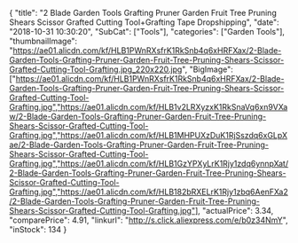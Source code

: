 {
	"title": "2 Blade Garden Tools Grafting Pruner Garden Fruit Tree Pruning Shears Scissor Grafted Cutting Tool+Grafting Tape Dropshipping",
	"date": "2018-10-31 10:30:20",
	"SubCat": ["Tools"],
	"categories": ["Garden Tools"],
	"thumbnailImage": "https://ae01.alicdn.com/kf/HLB1PWnRXsfrK1RkSnb4q6xHRFXax/2-Blade-Garden-Tools-Grafting-Pruner-Garden-Fruit-Tree-Pruning-Shears-Scissor-Grafted-Cutting-Tool-Grafting.jpg_220x220.jpg",
	"BigImage": ["https://ae01.alicdn.com/kf/HLB1PWnRXsfrK1RkSnb4q6xHRFXax/2-Blade-Garden-Tools-Grafting-Pruner-Garden-Fruit-Tree-Pruning-Shears-Scissor-Grafted-Cutting-Tool-Grafting.jpg","https://ae01.alicdn.com/kf/HLB1v2LRXyzxK1RkSnaVq6xn9VXaw/2-Blade-Garden-Tools-Grafting-Pruner-Garden-Fruit-Tree-Pruning-Shears-Scissor-Grafted-Cutting-Tool-Grafting.jpg","https://ae01.alicdn.com/kf/HLB1MHPUXzDuK1RjSszdq6xGLpXae/2-Blade-Garden-Tools-Grafting-Pruner-Garden-Fruit-Tree-Pruning-Shears-Scissor-Grafted-Cutting-Tool-Grafting.jpg","https://ae01.alicdn.com/kf/HLB1GzYPXyLrK1Rjy1zdq6ynnpXat/2-Blade-Garden-Tools-Grafting-Pruner-Garden-Fruit-Tree-Pruning-Shears-Scissor-Grafted-Cutting-Tool-Grafting.jpg","https://ae01.alicdn.com/kf/HLB182bRXELrK1Rjy1zbq6AenFXa2/2-Blade-Garden-Tools-Grafting-Pruner-Garden-Fruit-Tree-Pruning-Shears-Scissor-Grafted-Cutting-Tool-Grafting.jpg"],
	"actualPrice": 3.34,
	"comparePrice": 4.91,
	"linkurl": "http://s.click.aliexpress.com/e/b0z34NmY",
	"inStock": 134
}
